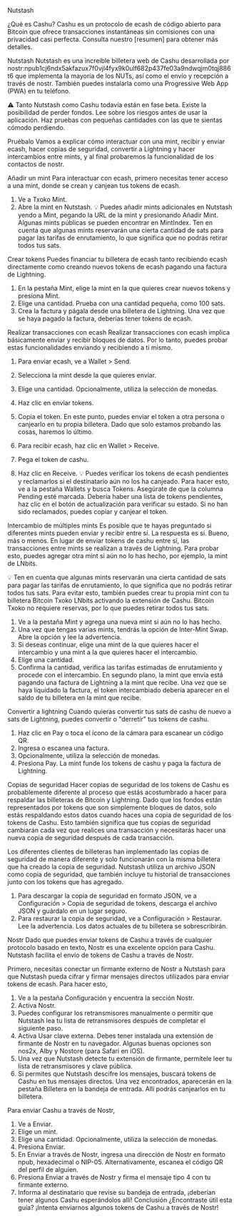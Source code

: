 Nutstash

¿Qué es Cashu?
Cashu es un protocolo de ecash de código abierto para Bitcoin que ofrece transacciones instantáneas sin comisiones con una privacidad casi perfecta. Consulta nuestro [resumen] para obtener más detalles.

Nutstash
Nutstash es una increíble billetera web de Cashu desarrollada por nostr:npub1cj6ndx5akfazux7f0vjl4fyx9k0ulf682p437fe03a9ndwqjm0tqj886t6 que implementa la mayoría de los NUTs, así como el envío y recepción a través de nostr. También puedes instalarla como una Progressive Web App (PWA) en tu teléfono.

⚠️ Tanto Nutstash como Cashu todavía están en fase beta. Existe la posibilidad de perder fondos. Lee sobre los riesgos antes de usar la aplicación. Haz pruebas con pequeñas cantidades con las que te sientas cómodo perdiendo.

Pruébalo
Vamos a explicar cómo interactuar con una mint, recibir y enviar ecash, hacer copias de seguridad, convertir a Lightning y hacer intercambios entre mints, y al final probaremos la funcionalidad de los contactos de nostr.

Añadir un mint
Para interactuar con ecash, primero necesitas tener acceso a una mint, donde se crean y canjean tus tokens de ecash.

1. Ve a Txoko Mint.
2. Abre la mint en Nutstash.
💡 Puedes añadir mints adicionales en Nutstash yendo a Mint, pegando la URL de la mint y presionando Añadir Mint. Algunas mints públicas se pueden encontrar en MintIndex. Ten en cuenta que algunas mints reservarán una cierta cantidad de sats para pagar las tarifas de enrutamiento, lo que significa que no podrás retirar todos tus sats.


Crear tokens
Puedes financiar tu billetera de ecash tanto recibiendo ecash directamente como creando nuevos tokens de ecash pagando una factura de Lightning.

1. En la pestaña Mint, elige la mint en la que quieres crear nuevos tokens y presiona Mint.
2. Elige una cantidad. Prueba con una cantidad pequeña, como 100 sats.
3. Crea la factura y págala desde una billetera de Lightning. Una vez que se haya pagado la factura, deberías tener tokens de ecash.

Realizar transacciones con ecash
Realizar transacciones con ecash implica básicamente enviar y recibir bloques de datos. Por lo tanto, puedes probar estas funcionalidades enviando y recibiendo a ti mismo.
1. Para enviar ecash, ve a Wallet > Send.
2. Selecciona la mint desde la que quieres enviar.
3. Elige una cantidad. Opcionalmente, utiliza la selección de monedas.
4. Haz clic en enviar tokens.
5. Copia el token.
En este punto, puedes enviar el token a otra persona o canjearlo en tu propia billetera. Dado que solo estamos probando las cosas, haremos lo último.

1. Para recibir ecash, haz clic en Wallet > Receive.
2. Pega el token de cashu.
3. Haz clic en Receive.
💡 Puedes verificar los tokens de ecash pendientes y reclamarlos si el destinatario aún no los ha canjeado. Para hacer esto, ve a la pestaña Wallets y busca Tokens. Asegúrate de que la columna Pending esté marcada. Debería haber una lista de tokens pendientes, haz clic en el botón de actualización para verificar su estado. Si no han sido reclamados, puedes copiar y canjear el token.

Intercambio de múltiples mints
Es posible que te hayas preguntado si diferentes mints pueden enviar y recibir entre sí. La respuesta es sí. Bueno, más o menos. En lugar de enviar tokens de cashu entre sí, las transacciones entre mints se realizan a través de Lightning. Para probar esto, puedes agregar otra mint si aún no lo has hecho, por ejemplo, la mint de LNbits.

💡 Ten en cuenta que algunas mints reservarán una cierta cantidad de sats para pagar las tarifas de enrutamiento, lo que significa que no podrás retirar todos tus sats. Para evitar esto, también puedes crear tu propia mint con tu billetera Bitcoin Txoko LNbits activando la extensión de Cashu. Bitcoin Txoko no requiere reservas, por lo que puedes retirar todos tus sats.

1. Ve a la pestaña Mint y agrega una nueva mint si aún no lo has hecho.
2. Una vez que tengas varias mints, tendrás la opción de Inter-Mint Swap. Abre la opción y lee la advertencia.
3. Si deseas continuar, elige una mint de la que quieres hacer el intercambio y una mint a la que quieres hacer el intercambio.
4. Elige una cantidad.
5. Confirma la cantidad, verifica las tarifas estimadas de enrutamiento y procede con el intercambio.
En segundo plano, la mint que envía está pagando una factura de Lightning a la mint que recibe. Una vez que se haya liquidado la factura, el token intercambiado debería aparecer en el saldo de tu billetera en la mint que recibe.

Convertir a lightning 
Cuando quieras convertir tus sats de cashu de nuevo a sats de Lightning, puedes convertir o "derretir" tus tokens de cashu.

1. Haz clic en Pay o toca el ícono de la cámara para escanear un código QR.
2. Ingresa o escanea una factura.
3. Opcionalmente, utiliza la selección de monedas.
4. Presiona Pay.
La mint funde los tokens de cashu y paga la factura de Lightning.






Copias de seguridad
Hacer copias de seguridad de los tokens de Cashu es probablemente diferente al proceso que estás acostumbrado a hacer para respaldar las billeteras de Bitcoin y Lightning. Dado que los fondos están representados por tokens que son simplemente bloques de datos, solo estás respaldando estos datos cuando haces una copia de seguridad de los tokens de Cashu. Esto también significa que tus copias de seguridad cambiarán cada vez que realices una transacción y necesitarás hacer una nueva copia de seguridad después de cada transacción.

Los diferentes clientes de billeteras han implementado las copias de seguridad de manera diferente y solo funcionarán con la misma billetera que ha creado la copia de seguridad. Nutstash utiliza un archivo JSON como copia de seguridad, que también incluye tu historial de transacciones junto con los tokens que has agregado.

1. Para descargar la copia de seguridad en formato JSON, ve a Configuración > Copia de seguridad de tokens, descarga el archivo JSON y guárdalo en un lugar seguro.
2. Para restaurar la copia de seguridad, ve a Configuración > Restaurar. Lee la advertencia. Los datos actuales de tu billetera se sobrescribirán.

Nostr
Dado que puedes enviar tokens de Cashu a través de cualquier protocolo basado en texto, Nostr es una excelente opción para Cashu. Nutstash facilita el envío de tokens de Cashu a través de Nostr.

Primero, necesitas conectar un firmante externo de Nostr a Nutstash para que Nutstash pueda cifrar y firmar mensajes directos utilizados para enviar tokens de ecash. Para hacer esto,

1. Ve a la pestaña Configuración y encuentra la sección Nostr.
2. Activa Nostr.
3. Puedes configurar los retransmisores manualmente o permitir que Nutstash lea tu lista de retransmisores después de completar el siguiente paso.
4. Activa Usar clave externa. Debes tener instalada una extensión de firmante de Nostr en tu navegador. Algunas buenas opciones son nos2x, Alby y Nostore (para Safari en iOS).
5. Una vez que Nutstash detecte tu extensión de firmante, permítele leer tu lista de retransmisores y clave pública.
6. Si permites que Nutstash descifre los mensajes, buscará tokens de Cashu en tus mensajes directos. Una vez encontrados, aparecerán en la pestaña Billetera en la bandeja de entrada. Allí podrás canjearlos en tu billetera.

Para enviar Cashu a través de Nostr,

1. Ve a Enviar.
2. Elige un mint.
3. Elige una cantidad. Opcionalmente, utiliza la selección de monedas.
4. Presiona Enviar.
5. En Enviar a través de Nostr, ingresa una dirección de Nostr en formato npub, hexadecimal o NIP-05. Alternativamente, escanea el código QR del perfil de alguien.
6. Presiona Enviar a través de Nostr y firma el mensaje tipo 4 con tu firmante externo.
7. Informa al destinatario que revise su bandeja de entrada, ¡deberían tener algunos Cashu esperándolos allí!
Conclusión
¿Encontraste útil esta guía? ¡Intenta enviarnos algunos tokens de Cashu a través de Nostr!
